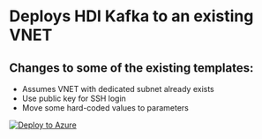 # Deploys HDI Kafka to an existing VNET

## Changes to some of the existing templates:

- Assumes VNET with dedicated subnet already exists
- Use public key for SSH login
- Move some hard-coded values to parameters

[![Deploy to Azure](https://azuredeploy.net/deploybutton.svg)](https://azuredeploy.net/)

